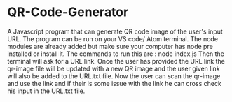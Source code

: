 # QR-Code-Generator
A Javascript program that can generate QR code image of the user's input URL.
The program can be run on your VS code/ Atom terminal.
The node modules are already added but make sure your computer has node pre installed or install it.
The commands to run this are : node index.js
Then the terminal will ask for a URL link.
Once the user has provided the URL link the qr-image file will be updated with a new QR image and the user given link will also be added to the URL.txt file.
Now the user can scan the qr-image and use the link and if their is some issue with the link he can cross check his input in the URL.txt file.
